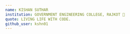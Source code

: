 ```yaml
---
name: KISHAN SUTHAR
institution: GOVERNMENT ENGINEERING COLLEGE, RAJKOT 🚩 
quote: LIVING LIFE WITH CODE.
github_user: kshn01
---
```

